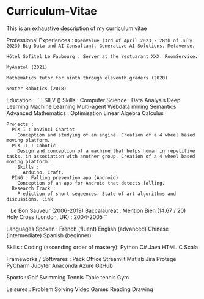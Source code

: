 # Curriculum-Vitae
This is an exhaustive description of my curriculum vitae

Professional Experiences :
``
  OpenValue (3rd of April 2023 - 28th of July 2023)
    Big Data and AI Consultant.
    Generative AI Solutions. Metaverse.
``

``
  Hôtel Sofitel Le Faubourg :
    Server at the restuarant XXX. RoomService.
``

``
  MyAnatol (2021)
``

``
  Mathematics tutor for ninth through eleventh graders (2020)
``

``
  Nexter Robotics (2018)
`` 
  
Education :
``
  ESILV ()
    Skills :
      Computer Science : 
        Data Analysis
        Deep Learning
        Machine Learning
        Multi-agent
        Webdata mining
        Semantics
      Advanced Mathematics :
        Optimisation
        Linear Algebra
         Calculus     
        
    Projects :
      PIX I : DaVinci Chariot 
        Conception and studying of an engine. Creation of a 4 wheel based moving platform.
      PIX II : Cobotic
        Design and conception of a machine that helps human in repetitive tasks, in association with another group. Creation of a 4 wheel based moving platform. 
        Skills :
          Arduino, Craft.
      PING : Falling prevention app (Android)
        Conception of an app for Android that detects falling.
      Research Track : 
        Prediction of short sequences. State of art algorithms and discussions. link
``
``
  Le Bon Sauveur (2006-2019)
    Baccalauréat : Mention Bien (14.67 / 20)
``
``
  Holy Cross (London, UK) : 2004-2005
``

Languages Spoken :
  French (fluent)
  English (advanced)
  Chinese (intermediate)
  Spanish (beginner)

Skills : 
  Coding (ascending order of mastery):
    Python
    C#
    Java
    HTML
    C
    Scala
  
  Frameworks / Softwares :
    Pack Office
    Streamlit
    Matlab
    Jira
    Protege
    PyCharm
    Jupyter
    Anaconda
    Azure
    GitHub
  
  Sports : 
    Golf
    Swimming
    Tennis
    Table tennis
    Gym
    
  Leisures :
    Problem Solving
    Video Games
    Reading
    Drawing
    
		
    
  
    
